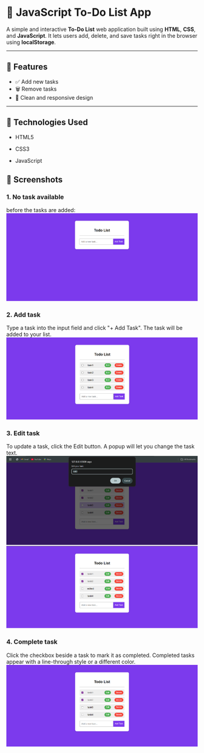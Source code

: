 # 📝 JavaScript To-Do List App

A simple and interactive **To-Do List** web application built using **HTML**, **CSS**, and **JavaScript**. It lets users add, delete, and save tasks right in the browser using **localStorage**.

---

## 🚀 Features

- ✅ Add new tasks
- 🗑️ Remove tasks
- 🎨 Clean and responsive design

---


## 🧪 Technologies Used
- HTML5

- CSS3

- JavaScript 
## 📸 Screenshots
### 1. No task available
before the tasks are added:
![alt text](images/image.png)
### 2. Add task
Type a task into the input field and click "+ Add Task".
The task will be added to your list.
![alt text](<images/Screenshot 2025-07-11 172207.png>)
### 3. Edit task
To update a task, click the Edit button.
A popup will let you change the task text.
![alt text](<images/Screenshot 2025-07-11 172311.png>)
![alt text](<images/Screenshot 2025-07-11 172327.png>)
### 4. Complete task
Click the checkbox beside a task to mark it as completed.
Completed tasks appear with a line-through style or a different color.
![alt text](<images/Screenshot 2025-07-11 172226.png>)
